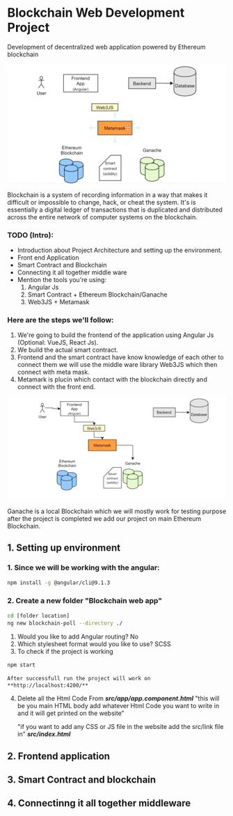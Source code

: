 # Blockchain Web Development Project

Development of decentralized web application powered by Ethereum blockchain

![Project Architecture](img/architecture.png)

Blockchain is a system of recording information in a way that makes it difficult or impossible to change, hack, or cheat the system. It's is essentially a digital ledger of transactions that is duplicated and distributed across the entire network of computer systems on the blockchain.

### TODO (Intro):

- Introduction about Project Architecture and setting up the environment.
- Front end Application
- Smart Contract and Blockchain
- Connecting it all together middle ware
- Mention the tools you're using:
  1. Angular Js
  2. Smart Contract + Ethereum Blockchain/Ganache
  3. Web3JS + Metamask

### Here are the steps we'll follow:

1. We're going to build the frontend of the application using Angular Js (Optional: VueJS, React Js).
2. We build the actual smart contract.
3. Frontend and the smart contract have know knowledge of each other to connect them we will use the middle ware library Web3JS which then connect with meta mask.
4. Metamark is plucin which contact with the blockchain directly and connect with the front end.

![Project Architecture](img/flow.png)

Ganache is a local Blockchain which we will mostly work for testing purpose after the project is completed we add our project on main Ethereum Blockchain.

## 1. **Setting up environment**

### 1. Since we will be working with the angular:

```bash
npm install -g @angular/cli@9.1.3
```

### 2. Create a new folder "Blockchain web app"

```bash
cd [folder location]
ng new blockchain-poll --directory ./
```

1. Would you like to add Angular routing? No
2. Which stylesheet format would you like to use? SCSS
3. To check if the project is working

```bash
npm start
```

    After successfull run the project will work on
    **http://localhost:4200/**

4. Delete all the Html Code From
   **_src/app/app.component.html_**
   "this will be you main HTML body add whatever Html Code you want to write in and it will get printed on the website"

   "if you want to add any CSS or JS file in the website add the src/link file in"
   **_src/index.html_**

## 2. **Frontend application**

## 3. **Smart Contract and blockchain**

## 4. **Connectinng it all together middleware**
